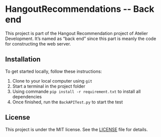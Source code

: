 # HangoutRecommendations -- Back end
This project is part of the Hangout Recommendation project of Atelier Development. It’s named as “back end” since this part is meanly the code for constructing the web server.

## Installation
To get started locally, follow these instructions:

1. Clone to your local computer using `git`
1. Start a terminal in the project folder
1. Using commande `pip install -r requirement.txt` to install all dependencies
1. Once finished, run the `BackAPITest.py` to start the test

## License 
This project  is under the MIT license. See the [LICENSE](https://github.com/CHUht/Hangout_Recommendations_Back_End/blob/master/LICENSE) file for details.
